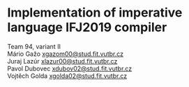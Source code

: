 # Implementation of imperative language IFJ2019 compiler
Team 94, variant II<br/>
Mário Gažo    xgazom00@stud.fit.vutbr.cz	<br/>
Juraj Lazúr   xlazur00@stud.fit.vutbr.cz  <br/>
Pavol Dubovec xdubov02@stud.fit.vutbr.cz  <br/>
Vojtěch Golda xgolda02@stud.fit.vutbr.cz  <br/>
